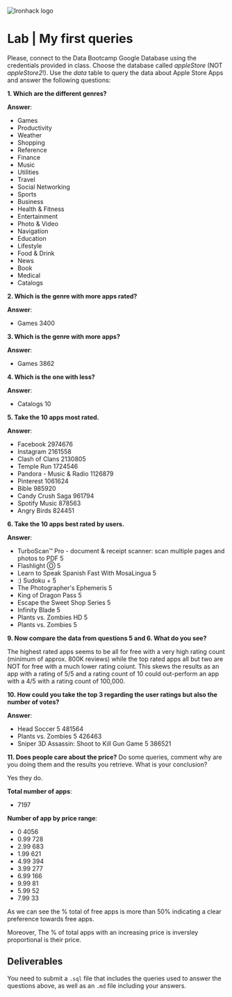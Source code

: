 ![Ironhack logo](https://i.imgur.com/1QgrNNw.png)

# Lab | My first queries

Please, connect to the Data Bootcamp Google Database using the credentials provided in class. Choose the database called *appleStore* (NOT *appleStore2*!). Use the *data* table to query the data about Apple Store Apps and answer the following questions: 

**1. Which are the different genres?**

**Answer**:
- Games
- Productivity
- Weather
- Shopping
- Reference
- Finance
- Music
- Utilities
- Travel
- Social Networking
- Sports
- Business
- Health & Fitness
- Entertainment
- Photo & Video
- Navigation
- Education
- Lifestyle
- Food & Drink
- News
- Book
- Medical
- Catalogs

**2. Which is the genre with more apps rated?**

**Answer**:
- Games	3400


**3. Which is the genre with more apps?**

**Answer**:
- Games	3862

**4. Which is the one with less?**

**Answer**:
- Catalogs	10


**5. Take the 10 apps most rated.**

**Answer**:
- Facebook	2974676
- Instagram	2161558
- Clash of Clans	2130805
- Temple Run	1724546
- Pandora - Music & Radio	1126879
- Pinterest	1061624
- Bible	985920
- Candy Crush Saga	961794
- Spotify Music	878563
- Angry Birds	824451


**6. Take the 10 apps best rated by users.**

**Answer**:
- TurboScan™ Pro - document & receipt scanner: scan multiple pages and photos to PDF	5
- Flashlight Ⓞ	5
- Learn to Speak Spanish Fast With MosaLingua	5
- :) Sudoku +	5
- The Photographer's Ephemeris	5
- King of Dragon Pass	5
- Escape the Sweet Shop Series	5
- Infinity Blade	5
- Plants vs. Zombies HD	5
- Plants vs. Zombies	5


**9. Now compare the data from questions 5 and 6. What do you see?**

The highest rated apps seems to be all for free with a very high rating count (minimum of approx. 800K reviews) while the top rated apps all but two are NOT for free with a much lower rating coiunt. This skews the results as an app with a rating of 5/5 and a rating count of 10 could out-perform an app with a 4/5 with a rating count of 100,000.

**10. How could you take the top 3 regarding the user ratings but also the number of votes?**

**Answer**:
- Head Soccer	5	481564
- Plants vs. Zombies	5	426463
- Sniper 3D Assassin: Shoot to Kill Gun Game	5	386521

**11. Does people care about the price?** Do some queries, comment why are you doing them and the results you retrieve. What is your conclusion?

Yes they do.

**Total number of apps**:
- 7197

**Number of app by price range**:

- 0	4056
- 0.99	728
- 2.99	683
- 1.99	621
- 4.99	394
- 3.99	277
- 6.99	166
- 9.99	81
- 5.99	52
- 7.99	33

As we can see the % total of free apps is more than 50% indicating a clear preference towards free apps.

Moreover, The % of total apps with an increasing price is inversley proportional is their price.

## Deliverables 
You need to submit a `.sql` file that includes the queries used to answer the questions above, as well as an `.md` file including your answers. 
